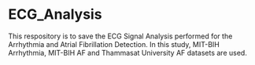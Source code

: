 # ECG_Analysis
This respository is to save the ECG Signal Analysis performed for the Arrhythmia and Atrial Fibrillation Detection. In this study, MIT-BIH Arrhythmia, MIT-BIH AF and Thammasat University AF datasets are used.
